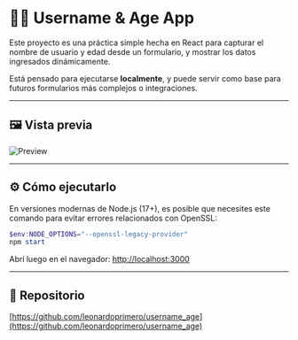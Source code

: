 # 🧑‍💻 Username & Age App

Este proyecto es una práctica simple hecha en React para capturar el nombre de usuario y edad desde un formulario, y mostrar los datos ingresados dinámicamente.

Está pensado para ejecutarse **localmente**, y puede servir como base para futuros formularios más complejos o integraciones.

---

## 🖼 Vista previa

![Preview](https://raw.githubusercontent.com/leonardoprimero/username_age/main/public/username_age.jpg)

---

## ⚙ Cómo ejecutarlo

En versiones modernas de Node.js (17+), es posible que necesites este comando para evitar errores relacionados con OpenSSL:

```powershell
$env:NODE_OPTIONS="--openssl-legacy-provider"
npm start
```

Abrí luego en el navegador: [http://localhost:3000](http://localhost:3000)

---

## 📁 Repositorio

[https://github.com/leonardoprimero/username_age](https://github.com/leonardoprimero/username_age)
